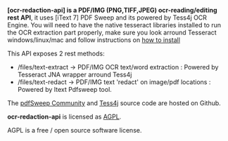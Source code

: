 **[ocr-redaction-api] is a PDF/IMG (PNG,TIFF,JPEG) ocr-reading/editing rest API**, it uses [iText 7] PDF Sweep and its powered by Tess4j OCR Engine.
You will need to have the native tesseract libraries installed to run the OCR extraction part properly, 
make sure you look arround Tesseract windows/linux/mac and follow instructions on [how to install][how-tesseract]

This API exposes 2 rest methods:
 - /files/text-extract -> PDF/IMG OCR text/word extraction : Powered by Tesseract JNA wrapper arround Tess4j
 - /files/text-redact ->  PDF/IMG text 'redact' on image/pdf locations : Powered by Itext Pdfsweep tool.

The [pdfSweep Community][github-pdfsweep] and  [Tess4j][github-tess4j] source code are hosted on Github.

**ocr-redaction-api** is  licensed as [AGPL][agpl].

AGPL is a free / open source software license.

[agpl]: LICENSE.md
[github-pdfsweep]: https://github.com/itext/i7j-pdfsweep
[github-tess4j]: https://github.com/nguyenq/tess4j
[how-tesseract]: http://tess4j.sourceforge.net/usage.html
